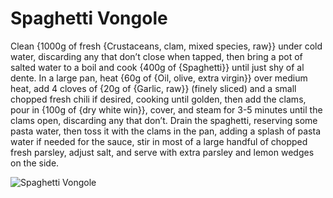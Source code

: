 # Spaghetti Vongole

Clean {1000g of fresh {Crustaceans, clam, mixed species, raw}} under cold water, discarding any that don’t close when tapped, then bring a pot of salted water to a boil and cook {400g of {Spaghetti}} until just shy of al dente. In a large pan, heat {60g of {Oil, olive, extra virgin}} over medium heat, add 4 cloves of {20g of {Garlic, raw}} (finely sliced) and a small chopped fresh chili if desired, cooking until golden, then add the clams, pour in {100g of {dry white win}}, cover, and steam for 3-5 minutes until the clams open, discarding any that don’t. Drain the spaghetti, reserving some pasta water, then toss it with the clams in the pan, adding a splash of pasta water if needed for the sauce, stir in most of a large handful of chopped fresh parsley, adjust salt, and serve with extra parsley and lemon wedges on the side. 

![Spaghetti Vongole](../../MealPlanner/meals/images/spaghettivongole.jpg)
